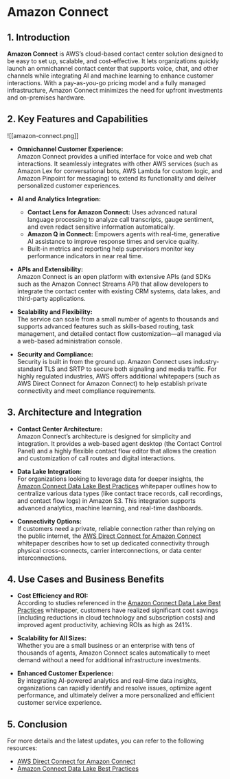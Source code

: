# Amazon Connect

## 1. Introduction

**Amazon Connect** is AWS’s cloud-based contact center solution designed to be easy to set up, scalable, and cost-effective. It lets organizations quickly launch an omnichannel contact center that supports voice, chat, and other channels while integrating AI and machine learning to enhance customer interactions. With a pay-as-you-go pricing model and a fully managed infrastructure, Amazon Connect minimizes the need for upfront investments and on-premises hardware.
## 2. Key Features and Capabilities

![[amazon-connect.png]]

- **Omnichannel Customer Experience:**  
    Amazon Connect provides a unified interface for voice and web chat interactions. It seamlessly integrates with other AWS services (such as Amazon Lex for conversational bots, AWS Lambda for custom logic, and Amazon Pinpoint for messaging) to extend its functionality and deliver personalized customer experiences.  

- **AI and Analytics Integration:**
    
    - **Contact Lens for Amazon Connect:** Uses advanced natural language processing to analyze call transcripts, gauge sentiment, and even redact sensitive information automatically.
    - **Amazon Q in Connect:** Empowers agents with real-time, generative AI assistance to improve response times and service quality.
    - Built-in metrics and reporting help supervisors monitor key performance indicators in near real time.  

- **APIs and Extensibility:**  
    Amazon Connect is an open platform with extensive APIs (and SDKs such as the Amazon Connect Streams API) that allow developers to integrate the contact center with existing CRM systems, data lakes, and third-party applications.  

- **Scalability and Flexibility:**  
	The service can scale from a small number of agents to thousands and supports advanced features such as skills-based routing, task management, and detailed contact flow customization—all managed via a web-based administration console.  

- **Security and Compliance:**  
	Security is built in from the ground up. Amazon Connect uses industry-standard TLS and SRTP to secure both signaling and media traffic. For highly regulated industries, AWS offers additional whitepapers (such as AWS Direct Connect for Amazon Connect) to help establish private connectivity and meet compliance requirements.

## 3. Architecture and Integration

- **Contact Center Architecture:**  
    Amazon Connect’s architecture is designed for simplicity and integration. It provides a web-based agent desktop (the Contact Control Panel) and a highly flexible contact flow editor that allows the creation and customization of call routes and digital interactions.  

- **Data Lake Integration:**  
    For organizations looking to leverage data for deeper insights, the [Amazon Connect Data Lake Best Practices](https://docs.aws.amazon.com/whitepapers/latest/amazon-connect-data-lake-best-practices/amazon-connect.html) whitepaper outlines how to centralize various data types (like contact trace records, call recordings, and contact flow logs) in Amazon S3. This integration supports advanced analytics, machine learning, and real-time dashboards.  
    
- **Connectivity Options:**  
    If customers need a private, reliable connection rather than relying on the public internet, the [AWS Direct Connect for Amazon Connect](https://docs.aws.amazon.com/whitepapers/latest/aws-direct-connect-for-amazon-connect/technical-overview.html) whitepaper describes how to set up dedicated connectivity through physical cross-connects, carrier interconnections, or data center interconnections.

## 4. Use Cases and Business Benefits

- **Cost Efficiency and ROI:**  
    According to studies referenced in the [Amazon Connect Data Lake Best Practices](https://docs.aws.amazon.com/whitepapers/latest/amazon-connect-data-lake-best-practices/amazon-connect.html) whitepaper, customers have realized significant cost savings (including reductions in cloud technology and subscription costs) and improved agent productivity, achieving ROIs as high as 241%.  
    
- **Scalability for All Sizes:**  
    Whether you are a small business or an enterprise with tens of thousands of agents, Amazon Connect scales automatically to meet demand without a need for additional infrastructure investments.
    
- **Enhanced Customer Experience:**  
    By integrating AI-powered analytics and real-time data insights, organizations can rapidly identify and resolve issues, optimize agent performance, and ultimately deliver a more personalized and efficient customer service experience.

## 5. Conclusion

For more details and the latest updates, you can refer to the following resources:

- [AWS Direct Connect for Amazon Connect](https://docs.aws.amazon.com/whitepapers/latest/aws-direct-connect-for-amazon-connect/technical-overview.html)  
- [Amazon Connect Data Lake Best Practices](https://docs.aws.amazon.com/whitepapers/latest/amazon-connect-data-lake-best-practices/amazon-connect.html)